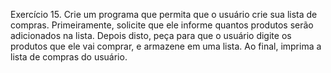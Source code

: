 Exercício 15. Crie um programa que permita que o usuário crie sua lista de compras. Primeiramente, solicite que ele informe quantos produtos serão adicionados na lista. Depois disto, peça para que o usuário digite os produtos que ele vai comprar, e armazene em uma lista. Ao final, imprima a lista de compras do usuário.